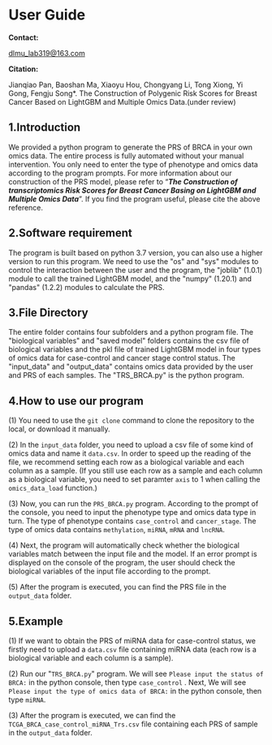 # User Guide

**Contact:**

dlmu_lab319@163.com

**Citation:** 

Jianqiao Pan, Baoshan Ma, Xiaoyu Hou, Chongyang Li, Tong Xiong, Yi Gong, Fengju Song*. The Construction of Polygenic Risk Scores for Breast Cancer Based on LightGBM and Multiple Omics Data.(under review)

## 1.Introduction

We provided a python program to generate the PRS of BRCA in your own omics data. The entire process is fully automated without your manual intervention. You only need to enter the type of phenotype and omics data according to the program prompts. For more information about our construction of the PRS model, please refer to “***The Construction of transcriptomics Risk Scores for Breast Cancer Basing on LightGBM and Multiple Omics Data***”. If you find the program useful, please cite the above reference.

## 2.Software requirement

The program is built based on python 3.7 version, you can also use a higher version to run this program. We need to use the "os" and "sys" modules to control the interaction between the user and the program, the "joblib" (1.0.1) module to call the trained LightGBM model, and the "numpy" (1.20.1) and "pandas" (1.2.2) modules to calculate the PRS.

## 3.File Directory

The entire folder contains four subfolders and a python program file. The "biological variables" and "saved model" folders contains the csv file of biological variables and the pkl file of trained LightGBM model in four types of omics data for case-control and cancer stage control status. The "input_data" and "output_data" contains omics data provided by the user and PRS of each samples. The "TRS_BRCA.py" is the python program.

## 4.How to use our program

(1) You need to use the `git clone` command to clone the repository to the local, or download it manually.

(2) In the `input_data` folder, you need to upload a csv file of some kind of omics data and name it `data.csv`. In order to speed up the reading of the file, we recommend setting each row as a biological variable and each column as a sample. (If you still use each row as a sample and each column as a biological variable, you need to set paramter `axis` to 1 when calling the `omics_data_load` function.) 

(3) Now, you can run the `PRS_BRCA.py` program. According to the prompt of the console, you need to input the phenotype type and omics data type in turn. The type of phenotype contains `case_control` and `cancer_stage`. The type of omics data contains `methylation`, `miRNA`, `mRNA` and `lncRNA`.

(4) Next, the program will automatically check whether the biological variables match between the input file and the model. If an error prompt is displayed on the console of the program, the user should check the biological variables of the input file according to the prompt.

(5) After the program is executed, you can find the PRS file in the `output_data` folder.

## 5.Example

(1) If we want to obtain the PRS of miRNA data for case-control status, we firstly need to upload a `data.csv` file containing miRNA data (each row is a biological variable and each column is a sample).

(2) Run our "`TRS_BRCA.py`" program. We will see `Please input the status of BRCA:` in the python console, then type `case_control` . Next, We will see `Please input the type of omics data of BRCA:` in the python console, then type `miRNA`. 

(3) After the program is executed, we can find the `TCGA_BRCA_case_control_miRNA_Trs.csv` file containing each PRS of sample in the `output_data` folder.
